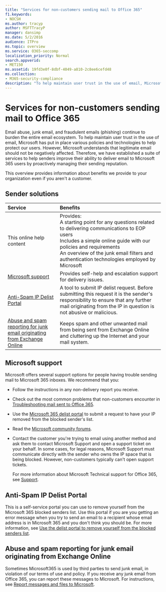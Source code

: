 ```yaml
---
title: "Services for non-customers sending mail to Office 365"
f1.keywords:
- NOCSH
ms.author: tracyp
author: MSFTTracyP
manager: dansimp
ms.date: 5/2/2016
audience: ITPro
ms.topic: overview
ms.service: O365-seccomp
localization_priority: Normal
search.appverid:
- MET150
ms.assetid: 19fd3e0f-8dbf-4049-a810-2c8ee6cefd48
ms.collection:
- M365-security-compliance
description: "To help maintain user trust in the use of email, Microsoft has put in place various policies and technologies to help protect our users."
---
```


# Services for non-customers sending mail to Office 365

Email abuse, junk email, and fraudulent emails (phishing) continue to burden the entire email ecosystem. To help maintain user trust in the use of email, Microsoft has put in place various policies and technologies to help protect our users. However, Microsoft understands that legitimate email should not be negatively affected. Therefore, we have established a suite of services to help senders improve their ability to deliver email to Microsoft 365 users by proactively managing their sending reputation.

This overview provides information about benefits we provide to your organization even if you aren't a customer.

## Sender solutions

|**Service**|**Benefits**|
|:-----|:-----|
|This online help content| Provides:  <br/>  A starting point for any questions related to delivering communications to EOP users  <br/>  Includes a simple online guide with our policies and requirements  <br/>  An overview of the junk email filters and authentication technologies employed by Microsoft|
|[Microsoft support](#microsoft-support)|Provides self-help and escalation support for delivery issues.|
|[Anti-Spam IP Delist Portal](#anti-spam-ip-delist-portal)|A tool to submit IP delist request. Before submitting this request it is the sender's responsibility to ensure that any further mail originating from the IP in question is not abusive or malicious.|
|[Abuse and spam reporting for junk email originating from Exchange Online](#abuse-and-spam-reporting-for-junk-email-originating-from-exchange-online)|Keeps spam and other unwanted mail from being sent from Exchange Online and cluttering up the Internet and your mail system.|

## Microsoft support

Microsoft offers several support options for people having trouble sending mail to Microsoft 365 inboxes. We recommend that you:

- Follow the instructions in any non-delivery report you receive.

- Check out the most common problems that non-customers encounter in [Troubleshooting mail sent to Office 365](troubleshooting-mail-sent-to-office-365.md).

- Use the [Microsoft 365 delist portal](https://sender.office.com) to submit a request to have your IP removed from the blocked sender's list.

- Read the [Microsoft community forums](https://community.office365.com/f/).

- Contact the customer you're trying to email using another method and ask them to contact Microsoft Support and open a support ticket on your behalf. In some cases, for legal reasons, Microsoft Support must communicate directly with the sender who owns the IP space that is being blocked. However, non-customers typically can't open support tickets.

  For more information about Microsoft Technical support for Office 365, see [Support](https://docs.microsoft.com/office365/servicedescriptions/office-365-platform-service-description/support).

## Anti-Spam IP Delist Portal

This is a self-service portal you can use to remove yourself from the Microsoft 365 blocked senders list. Use this portal if you are you getting an error message when you try to send an email to a recipient whose email address is in Microsoft 365 and you don't think you should be. For more information, see [Use the delist portal to remove yourself from the blocked senders list](use-the-delist-portal-to-remove-yourself-from-the-office-365-blocked-senders-lis.md).

## Abuse and spam reporting for junk email originating from Exchange Online

Sometimes Microsoft365 is used by third parties to send junk email, in violation of our terms of use and policy. If you receive any junk email from Office 365, you can report these messages to Microsoft. For instructions, see [Report messages and files to Microsoft](report-junk-email-messages-to-microsoft.md).
